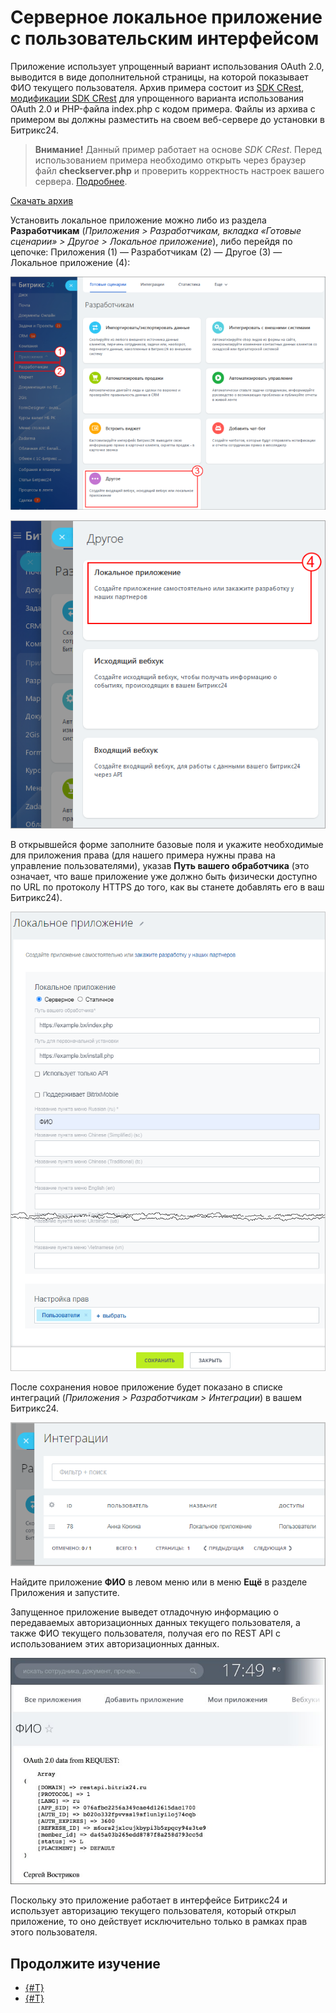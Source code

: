 # Серверное локальное приложение с пользовательским интерфейсом

Приложение использует упрощенный вариант использования OAuth 2.0, выводится в виде дополнительной страницы, на которой показывает ФИО текущего пользователя. Архив примера состоит из [SDK CRest](https://github.com/bitrix-tools/crest/), [модификации SDK CRest](../api-reference/crest-php-sdk/using-in-users-context.md) для упрощенного варианта использования OAuth 2.0 и PHP-файла index.php с кодом примера. Файлы из архива с примером вы должны разместить на своем веб-сервере до установки в Битрикс24.

> **Внимание!** Данный пример работает на основе *SDK CRest*. Перед использованием примера необходимо открыть через браузер файл **checkserver.php** и проверить корректность настроек вашего сервера. [Подробнее](../how-to-use-examples.md).

[Скачать архив](https://dev.1c-bitrix.ru/docs/marketplace-and-apps24/local-server-ui-index.zip)

Установить локальное приложение можно либо из раздела **Разработчикам** (*Приложения > Разработчикам, вкладка «Готовые сценарии» > Другое > Локальное приложение*), либо перейдя по цепочке: Приложения (1) — Разработчикам (2) — Другое (3) — Локальное приложение (4):

![Добавление приложения](./_images/local_add_sm.png)

![](./_images/local_add_4.png)

В открывшейся форме заполните базовые поля и укажите необходимые для приложения права (для нашего примера нужны права на управление пользователями), указав **Путь вашего обработчика** (это означает, что ваше приложение уже должно быть физически доступно по URL по протоколу HTTPS до того, как вы станете добавлять его в ваш Битрикс24).

![Форма добавления приложения](./_images/server-ui-local-form_1-new.png)

После сохранения новое приложение будет показано в списке интеграций (*Приложения > Разработчикам > Интеграции*) в вашем Битрикс24.

![Список интеграций](./_images/server-ui-local-added_new.png)

Найдите приложение **ФИО** в левом меню или в меню **Ещё** в разделе Приложения и запустите.

Запущенное приложение выведет  отладочную информацию о передаваемых авторизационных данных текущего пользователя, а также ФИО текущего пользователя, получая его по REST API с использованием этих авторизационных данных.

![Запущенное приложение](./_images/server-ui-local-runned.jpg)

Поскольку это приложение работает в интерфейсе Битрикс24 и использует авторизацию текущего пользователя, который открыл приложение, то оно действует исключительно только в рамках прав этого пользователя.

## Продолжите изучение

- [{#T}](static-local-app.md)
- [{#T}](serverside-local-app-with-no-ui.md)
